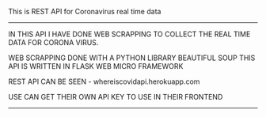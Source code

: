 This is REST API for Coronavirus real time data

-------------------------------------------------

IN THIS API I HAVE DONE WEB SCRAPPING TO COLLECT 
THE REAL TIME DATA FOR CORONA VIRUS. 

WEB SCRAPPING DONE WITH A PYTHON LIBRARY BEAUTIFUL SOUP
THIS API IS WRITTEN IN FLASK WEB MICRO FRAMEWORK

REST API CAN BE SEEN - whereiscovidapi.herokuapp.com

USE CAN GET THEIR OWN API KEY TO USE IN THEIR FRONTEND

----------------------------------------------